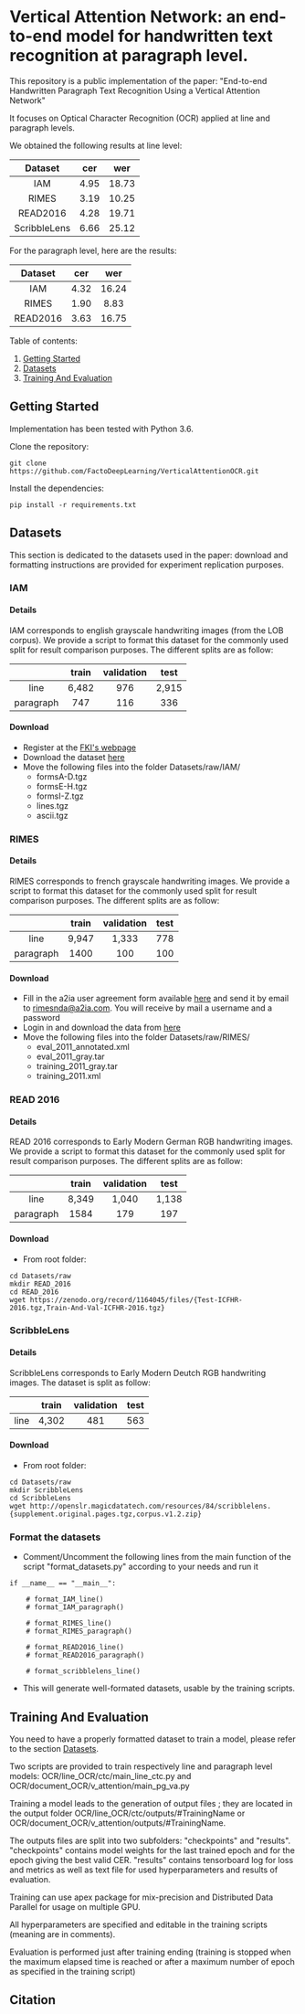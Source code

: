 # Vertical Attention Network: an end-to-end model for handwritten text recognition at paragraph level.
This repository is a public implementation of the paper: "End-to-end Handwritten Paragraph Text Recognition Using a Vertical Attention Network"

It focuses on Optical Character Recognition (OCR) applied at line and paragraph levels.

We obtained the following results at line level:

|  Dataset  |  cer |  wer  |
|:------------:|:----:|:-----:|
|      IAM     | 4.95 | 18.73 |
|     RIMES    | 3.19 | 10.25 |
|   READ2016   | 4.28 | 19.71 |
| ScribbleLens | 6.66 | 25.12 |

For the paragraph level, here are the results:

| Dataset  |  cer |  wer  |
|:------------:|:----:|:-----:|
|      IAM     | 4.32 | 16.24 |
|     RIMES    | 1.90 | 8.83 |
|   READ2016   | 3.63 | 16.75 |


Table of contents:
1. [Getting Started](#Getting-Started)
2. [Datasets](#Datasets)
3. [Training And Evaluation](#Training-and-evaluation)

## Getting Started
Implementation has been tested with Python 3.6.

Clone the repository:

```
git clone https://github.com/FactoDeepLearning/VerticalAttentionOCR.git
```

Install the dependencies:

```
pip install -r requirements.txt
```


## Datasets
This section is dedicated to the datasets used in the paper: download and formatting instructions are provided 
for experiment replication purposes.

### IAM

#### Details

IAM corresponds to english grayscale handwriting images (from the LOB corpus).
We provide a script to format this dataset for the commonly used split for result comparison purposes.
The different splits are as follow:

|           | train | validation |  test |
|:---------:|:-----:|:----------:|:-----:|
|    line   | 6,482 |     976    | 2,915 |
| paragraph |  747  |     116    |  336  |

#### Download



- Register at the [FKI's webpage](http://www.fki.inf.unibe.ch/DBs/iamDB/iLogin/index.php)
- Download the dataset [here](https://fki.tic.heia-fr.ch/databases/download-the-iam-handwriting-database) 
- Move the following files into the folder Datasets/raw/IAM/
    - formsA-D.tgz
    - formsE-H.tgz
    - formsI-Z.tgz
    - lines.tgz
    - ascii.tgz



### RIMES

#### Details

RIMES corresponds to french grayscale handwriting images.
We provide a script to format this dataset for the commonly used split for result comparison purposes.
The different splits are as follow:

|           | train | validation |  test |
|:---------:|:-----:|:----------:|:-----:|
|    line   | 9,947 |     1,333  | 778 |
| paragraph |  1400 |     100    |  100 |

#### Download

- Fill in the a2ia user agreement form available [here](http://www.a2ialab.com/doku.php?id=rimes_database:start) and send it by email to rimesnda@a2ia.com. You will receive by mail a username and a password
- Login in and download the data from [here](http://www.a2ialab.com/doku.php?id=rimes_database:data:icdar2011:line:icdar2011competitionline)
- Move the following files into the folder Datasets/raw/RIMES/
    - eval_2011_annotated.xml
    - eval_2011_gray.tar
    - training_2011_gray.tar
    - training_2011.xml

### READ 2016

#### Details
READ 2016 corresponds to Early Modern German RGB handwriting images.
We provide a script to format this dataset for the commonly used split for result comparison purposes.
The different splits are as follow:

|           | train | validation |  test |
|:---------:|:-----:|:----------:|:-----:|
|    line   | 8,349 |  1,040    | 1,138|
| paragraph |  1584 |     179    | 197 |

#### Download

- From root folder:

```
cd Datasets/raw
mkdir READ_2016
cd READ_2016
wget https://zenodo.org/record/1164045/files/{Test-ICFHR-2016.tgz,Train-And-Val-ICFHR-2016.tgz}
```

### ScribbleLens

#### Details
ScribbleLens corresponds to Early Modern Deutch RGB handwriting images.
The dataset is split as follow:

|           | train | validation |  test |
|:---------:|:-----:|:----------:|:-----:|
|    line   | 4,302 |  481    | 563|

#### Download

- From root folder:

```
cd Datasets/raw
mkdir ScribbleLens
cd ScribbleLens
wget http://openslr.magicdatatech.com/resources/84/scribblelens.{supplement.original.pages.tgz,corpus.v1.2.zip}

```


### Format the datasets

- Comment/Uncomment the following lines from the main function of the script "format_datasets.py" according to your needs and run it

```
if __name__ == "__main__":

    # format_IAM_line()
    # format_IAM_paragraph()

    # format_RIMES_line()
    # format_RIMES_paragraph()

    # format_READ2016_line()
    # format_READ2016_paragraph()

    # format_scribblelens_line()
```

- This will generate well-formated datasets, usable by the training scripts.


## Training And Evaluation
You need to have a properly formatted dataset to train a model, please refer to the section [Datasets](#Datasets). 

Two scripts are provided to train respectively line and paragraph level models: OCR/line_OCR/ctc/main_line_ctc.py and OCR/document_OCR/v_attention/main_pg_va.py

Training a model leads to the generation of output files ; they are located in the output folder OCR/line_OCR/ctc/outputs/#TrainingName or OCR/document_OCR/v_attention/outputs/#TrainingName.

The outputs files are split into two subfolders: "checkpoints" and "results". "checkpoints" contains model weights for the last trained epoch and for the epoch giving the best valid CER.
"results" contains tensorboard log for loss and metrics as well as text file for used hyperparameters and results of evaluation.

Training can use apex package for mix-precision and Distributed Data Parallel for usage on multiple GPU.

All hyperparameters are specified and editable in the training scripts (meaning are in comments).

Evaluation is performed just after training ending (training is stopped when the maximum elapsed time is reached or after a maximum number of epoch as specified in the training script)

## Citation
